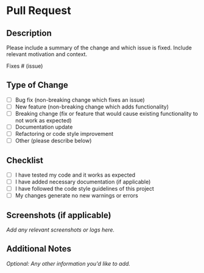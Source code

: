 # Pull Request

## Description
Please include a summary of the change and which issue is fixed. Include relevant motivation and context.

Fixes # (issue)

## Type of Change
- [ ] Bug fix (non-breaking change which fixes an issue)
- [ ] New feature (non-breaking change which adds functionality)
- [ ] Breaking change (fix or feature that would cause existing functionality to not work as expected)
- [ ] Documentation update
- [ ] Refactoring or code style improvement
- [ ] Other (please describe below)

## Checklist
- [ ] I have tested my code and it works as expected
- [ ] I have added necessary documentation (if applicable)
- [ ] I have followed the code style guidelines of this project
- [ ] My changes generate no new warnings or errors

## Screenshots (if applicable)
_Add any relevant screenshots or logs here._

## Additional Notes
_Optional: Any other information you'd like to add._
